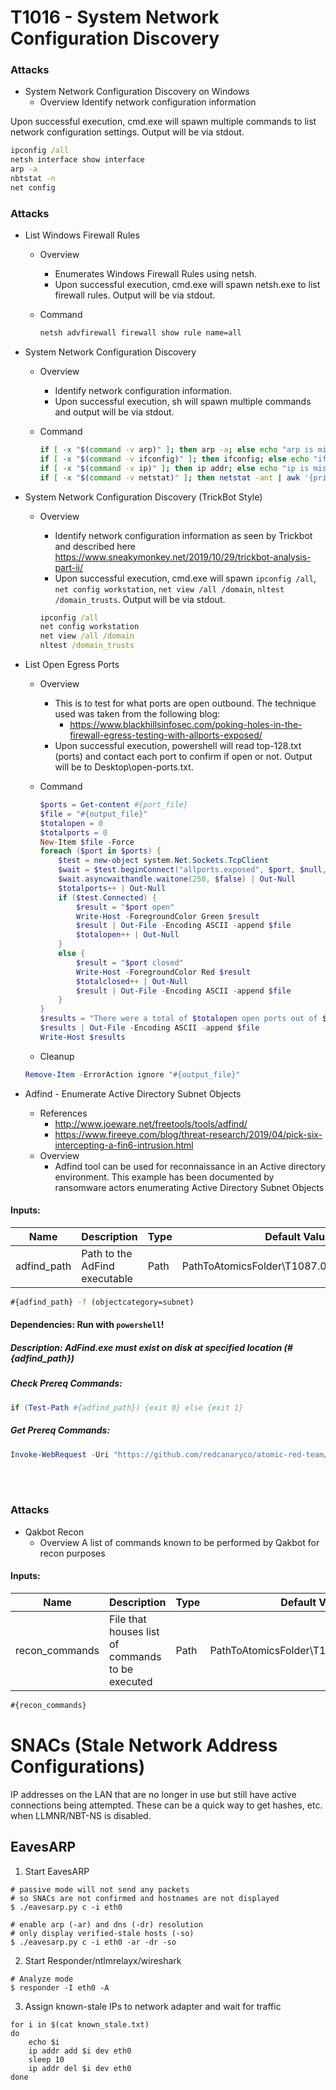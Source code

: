<!---------------------------------------------------------------------------------
Copyright: (c) BLS OPS LLC.
This program is free software: you can redistribute it and/or modify
it under the terms of the GNU General Public License as published by
the Free Software Foundation, version 3.
This program is distributed in the hope that it will be useful,
but WITHOUT ANY WARRANTY; without even the implied warranty of
MERCHANTABILITY or FITNESS FOR A PARTICULAR PURPOSE. See the
GNU General Public License for more details.
You should have received a copy of the GNU General Public License
along with this program. If not, see <https://www.gnu.org/licenses/>.
--------------------------------------------------------------------------------->
# T1016 - System Network Configuration Discovery

### Attacks
* System Network Configuration Discovery on Windows
	* Overview
Identify network configuration information

Upon successful execution, cmd.exe will spawn multiple commands to list network configuration settings. Output will be via stdout.

```cmd
ipconfig /all
netsh interface show interface
arp -a
nbtstat -n
net config
```

### Attacks
* List Windows Firewall Rules
	* Overview
		* Enumerates Windows Firewall Rules using netsh.
		* Upon successful execution, cmd.exe will spawn netsh.exe to list firewall rules. Output will be via stdout.
	* Command

		```cmd
		netsh advfirewall firewall show rule name=all
		```

* System Network Configuration Discovery
	* Overview
		* Identify network configuration information.
		* Upon successful execution, sh will spawn multiple commands and output will be via stdout.
	* Command

		```sh
		if [ -x "$(command -v arp)" ]; then arp -a; else echo "arp is missing from the machine. skipping..."; fi;
		if [ -x "$(command -v ifconfig)" ]; then ifconfig; else echo "ifconfig is missing from the machine. skipping..."; fi;
		if [ -x "$(command -v ip)" ]; then ip addr; else echo "ip is missing from the machine. skipping..."; fi;
		if [ -x "$(command -v netstat)" ]; then netstat -ant | awk '{print $NF}' | grep -v '[a-z]' | sort | uniq -c; else echo "netstat is missing from the machine. skipping..."; fi;
		```

* System Network Configuration Discovery (TrickBot Style)
	* Overview
		* Identify network configuration information as seen by Trickbot and described here https://www.sneakymonkey.net/2019/10/29/trickbot-analysis-part-ii/
		* Upon successful execution, cmd.exe will spawn `ipconfig /all`, `net config workstation`, `net view /all /domain`, `nltest /domain_trusts`. Output will be via stdout.

		```cmd
		ipconfig /all
		net config workstation
		net view /all /domain
		nltest /domain_trusts
		```

* List Open Egress Ports
	* Overview
		* This is to test for what ports are open outbound.  The technique used was taken from the following blog:
			* https://www.blackhillsinfosec.com/poking-holes-in-the-firewall-egress-testing-with-allports-exposed/
		* Upon successful execution, powershell will read top-128.txt (ports) and contact each port to confirm if open or not. Output will be to Desktop\open-ports.txt.
	* Command

		```powershell
		$ports = Get-content #{port_file}
		$file = "#{output_file}"
		$totalopen = 0
		$totalports = 0
		New-Item $file -Force
		foreach ($port in $ports) {
		    $test = new-object system.Net.Sockets.TcpClient
		    $wait = $test.beginConnect("allports.exposed", $port, $null, $null)
		    $wait.asyncwaithandle.waitone(250, $false) | Out-Null
		    $totalports++ | Out-Null
		    if ($test.Connected) {
		        $result = "$port open" 
		        Write-Host -ForegroundColor Green $result
		        $result | Out-File -Encoding ASCII -append $file
		        $totalopen++ | Out-Null
		    }
		    else {
		        $result = "$port closed" 
		        Write-Host -ForegroundColor Red $result
		        $totalclosed++ | Out-Null
		        $result | Out-File -Encoding ASCII -append $file
		    }
		}
		$results = "There were a total of $totalopen open ports out of $totalports ports tested."
		$results | Out-File -Encoding ASCII -append $file
		Write-Host $results
		```

	* Cleanup

	```powershell
	Remove-Item -ErrorAction ignore "#{output_file}"
	```

* Adfind - Enumerate Active Directory Subnet Objects
	* References
		* http://www.joeware.net/freetools/tools/adfind/
		* https://www.fireeye.com/blog/threat-research/2019/04/pick-six-intercepting-a-fin6-intrusion.html
	* Overview
		* Adfind tool can be used for reconnaissance in an Active directory environment. This example has been documented by ransomware actors enumerating Active Directory Subnet Objects

#### Inputs:
| Name | Description | Type | Default Value | 
|------|-------------|------|---------------|
| adfind_path | Path to the AdFind executable | Path | PathToAtomicsFolder&#92;T1087.002&#92;src&#92;AdFind.exe|

```cmd
#{adfind_path} -f (objectcategory=subnet)
```

#### Dependencies:  Run with `powershell`!
##### Description: AdFind.exe must exist on disk at specified location (#{adfind_path})
##### Check Prereq Commands:
```powershell
if (Test-Path #{adfind_path}) {exit 0} else {exit 1} 
```
##### Get Prereq Commands:
```powershell
Invoke-WebRequest -Uri "https://github.com/redcanaryco/atomic-red-team/raw/master/atomics/T1087.002/src/AdFind.exe" -OutFile #{adfind_path}
```

<br/>
<br/>

### Attacks
* Qakbot Recon
	* Overview
A list of commands known to be performed by Qakbot for recon purposes

#### Inputs:
| Name | Description | Type | Default Value | 
|------|-------------|------|---------------|
| recon_commands | File that houses list of commands to be executed | Path | PathToAtomicsFolder&#92;T1016&#92;src&#92;qakbot.bat|

```cmd
#{recon_commands}
```

# SNACs (Stale Network Address Configurations)
IP addresses on the LAN that are no longer in use but still have active connections being attempted.  These can be a quick way to get hashes, etc. when LLMNR/NBT-NS is disabled.

## EavesARP
1. Start EavesARP
~~~
# passive mode will not send any packets
# so SNACs are not confirmed and hostnames are not displayed
$ ./eavesarp.py c -i eth0
~~~
~~~
# enable arp (-ar) and dns (-dr) resolution
# only display verified-stale hosts (-so)
$ ./eavesarp.py c -i eth0 -ar -dr -so
~~~
2. Start Responder/ntlmrelayx/wireshark
~~~
# Analyze mode
$ responder -I eth0 -A
~~~
3. Assign known-stale IPs to network adapter and wait for traffic
~~~
for i in $(cat known_stale.txt)
do
    echo $i
    ip addr add $i dev eth0
    sleep 10
    ip addr del $i dev eth0
done
~~~